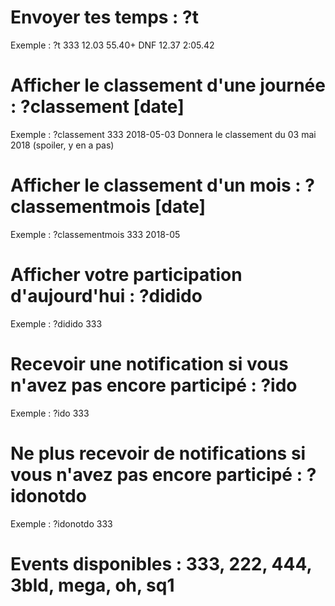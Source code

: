 # Envoyer tes temps : ?t <event> <tps1> <tps2> <tps3> <tps4> <tps5>
Exemple : ?t 333 12.03 55.40+ DNF 12.37 2:05.42

# Afficher le classement d'une journée : ?classement <event> [date]
Exemple : ?classement 333 2018-05-03
Donnera le classement du 03 mai 2018 (spoiler, y en a pas)

# Afficher le classement d'un mois : ?classementmois <event> [date]
Exemple : ?classementmois 333 2018-05

# Afficher votre participation d'aujourd'hui : ?didido <event>
Exemple : ?didido 333

# Recevoir une notification si vous n'avez pas encore participé : ?ido <event>
Exemple : ?ido 333

# Ne plus recevoir de notifications si vous n'avez pas encore participé : ?idonotdo <event>
Exemple : ?idonotdo 333

# Events disponibles : 333, 222, 444, 3bld, mega, oh, sq1